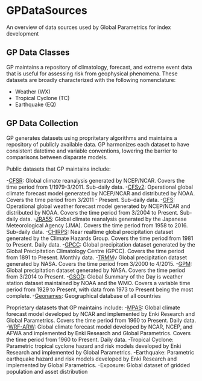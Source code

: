 # GPDataSources
An overview of data sources used by Global Parametrics for index development

## GP Data Classes
GP maintains a repository of climatology, forecast, and extreme event data that is useful for assessing risk from geophysical phenomena.  These datasets are broadly characterized with the following nomenclature:
- Weather (WX)
- Tropical Cyclone (TC)
- Earthquake (EQ)

## GP Data Collection
GP generates datasets using propritetary algorithms and maintains a repository of publicly available data.  GP harmonizes each dataset to have consistent datetime and variable conventions, lowering the barrier to comparisons between disparate models. 

Public datasets that GP maintains include:

-[CFSR](https://climatedataguide.ucar.edu/climate-data/climate-forecast-system-reanalysis-cfsr): Global climate reanalysis generated by NCEP/NCAR. Covers the time period from 1/1979-3/2011. Sub-daily data.
-[CFSv2](http://cfs.ncep.noaa.gov/): Operational global climate forecast model generated by NCEP/NCAR and distributed by NOAA.  Covers the time period from 3/2011 - Present. Sub-daily data.
-[GFS](https://www.ncdc.noaa.gov/data-access/model-data/model-datasets/global-forcast-system-gfs): Operational global weather forecast  model generated by NCEP/NCAR and distributed by NOAA. Covers the time period from 3/2004 to Present. Sub-daily data.
-[JRA55](http://ds.data.jma.go.jp/gmd/jra/atlas/en/index.html): Global climate reanalysis generated by the Japanese Meteorological Agency (JMA). Covers the time period from 1958 to 2016. Sub-daily data.
-[CHIRPS](http://chg.geog.ucsb.edu/data/chirps/): Near realtime global precipitation dataset generated by the Climate Hazards Group. Covers the time period from 1981 to Present. Daily data.
-[GPCC](https://www.dwd.de/EN/ourservices/gpcc/gpcc.html): Global precipitation dataset generated by the Global Precipitation Climatology Centre (GPCC).  Covers the time period from 1891 to Present. Monthly data.
-[TRMM](https://pmm.nasa.gov/TRMM)v Global precipitation dataset generated by NASA. Covers the time period from 3/2000 to 4/2015.
-[GPM](https://pmm.nasa.gov/GPM): Global precipitation dataset generated by NASA. Covers the time period from 3/2014 to Present.
-[GSOD](https://data.nodc.noaa.gov/cgi-bin/iso?id=gov.noaa.ncdc:C00516): Global Summary of the Day is weather station dataset maintained by NOAA and the WMO.  Covers a variable time period from 1929 to Present, with data from 1973 to Present being the most complete.
-[Geonames](https://www.geonames.org/): Geographical database of all countries

Proprietary datasets that GP maintains include:
-[MPAS](https://mpas-dev.github.io/): Global climate forecast model developed by NCAR and implemented by Enki Research and Global Parametrics. Covers the time period from 1960 to Present. Daily data.
-[WRF-ARW](https://www.mmm.ucar.edu/weather-research-and-forecasting-model): Global climate forecast model developed by NCAR, NCEP, and AFWA and implemented by Enki Research and Global Parametrics. Covers the time period from 1960 to Present. Daily data.
-Tropical Cyclone: Parametric tropical cyclone hazard and risk models developed by Enki Research and implemented by Global Parametrics.
-Earthquake: Parametric earthquake hazard and risk models developed by Enki Research and implemented by Global Parametrics.
-Exposure: Global dataset of gridded population and asset distribution
